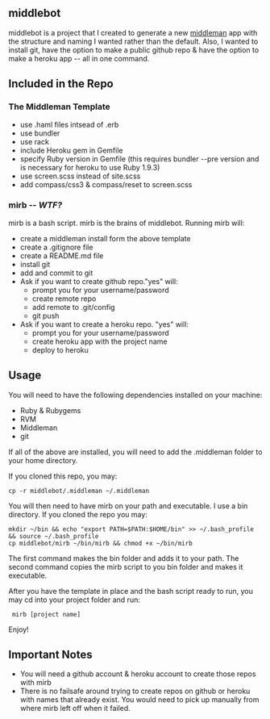 ## middlebot

middlebot is a project that I created to generate a new [middleman](http://middlemanapp.com) app with the structure and naming I wanted rather than the default. Also, I wanted to install git, have the option to make a public github repo & have the option to make a heroku app -- all in one command.

## Included in the Repo

### The Middleman Template
* use .haml files intsead of .erb
* use bundler
* use rack
* include Heroku gem in Gemfile
* specify Ruby version in Gemfile (this requires bundler --pre version
  and is necessary for heroku to use Ruby 1.9.3)
* use screen.scss instead of site.scss
* add compass/css3 & compass/reset to screen.scss

### mirb -- _WTF?_

mirb is a bash script. mirb is the brains of middlebot. Running mirb will:

* create a middleman install form the above template
* create a .gitignore file
* create a README.md file
* install git
* add and commit to git
* Ask if you want to create github repo."yes" will: 
  * prompt you for your username/password
  * create remote repo
  * add remote to .git/config
  * git push
* Ask if you want to create a heroku repo. "yes" will: 
  * prompt you for your username/password
  * create heroku app with the project name
  * deploy to heroku

## Usage

You will need to have the following dependencies installed on your machine:

* Ruby & Rubygems
* RVM
* Middleman
* git

If all of the above are installed, you will need to add the .middleman folder to your home directory.

If you cloned this repo, you may:

    cp -r middlebot/.middleman ~/.middleman

You will then need to have mirb on your path and executable. I use a bin directory. If you cloned the repo you may:

    mkdir ~/bin && echo "export PATH=$PATH:$HOME/bin" >> ~/.bash_profile && source ~/.bash_profile
    cp middlebot/mirb ~/bin/mirb && chmod +x ~/bin/mirb

The first command makes the bin folder and adds it to your path. The second command copies the mirb script to you bin folder and makes it executable.

After you have the template in place and the bash script ready to run,
you may cd into your project folder and run:

     mirb [project name]

Enjoy!

## Important Notes

* You will need a github account & heroku account to create those repos with mirb
* There is no failsafe around trying to create repos on github or heroku with names that already exist. You would need to pick up manually from where mirb left off when it failed.

